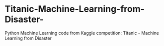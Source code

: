 # Titanic-Machine-Learning-from-Disaster-
Python Machine Learning code from Kaggle competition: Titanic - Machine Learning from Disaster
